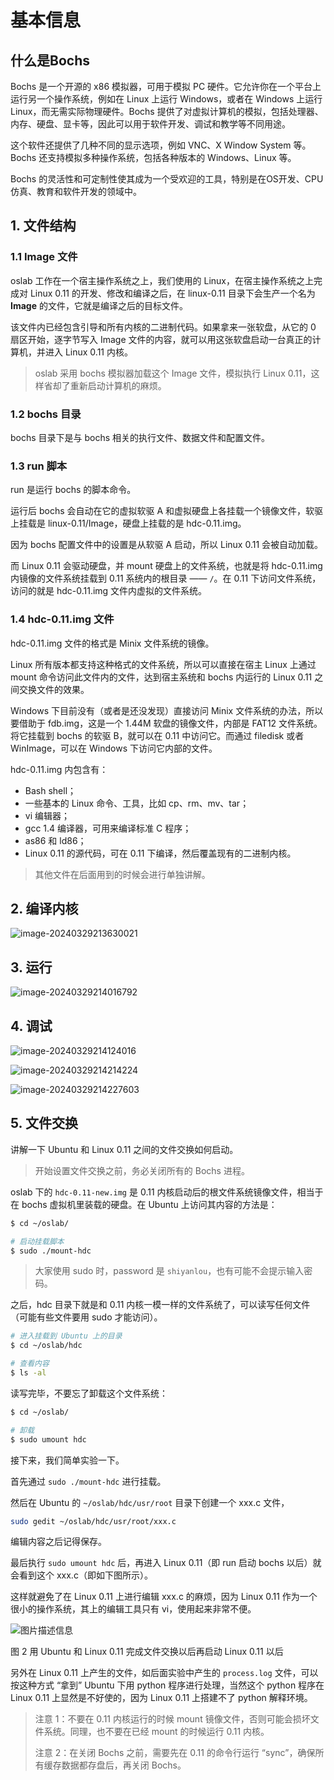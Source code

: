 # 基本信息

## 什么是Bochs

Bochs 是一个开源的 x86 模拟器，可用于模拟 PC 硬件。它允许你在一个平台上运行另一个操作系统，例如在 Linux 上运行 Windows，或者在 Windows 上运行 Linux，而无需实际物理硬件。Bochs 提供了对虚拟计算机的模拟，包括处理器、内存、硬盘、显卡等，因此可以用于软件开发、调试和教学等不同用途。

这个软件还提供了几种不同的显示选项，例如 VNC、X Window System 等。Bochs 还支持模拟多种操作系统，包括各种版本的 Windows、Linux 等。

Bochs 的灵活性和可定制性使其成为一个受欢迎的工具，特别是在OS开发、CPU仿真、教育和软件开发的领域中。

## 1. 文件结构

### 1.1 Image 文件

oslab 工作在一个宿主操作系统之上，我们使用的 Linux，在宿主操作系统之上完成对 Linux 0.11 的开发、修改和编译之后，在 linux-0.11 目录下会生产一个名为 **Image** 的文件，它就是编译之后的目标文件。

该文件内已经包含引导和所有内核的二进制代码。如果拿来一张软盘，从它的 0 扇区开始，逐字节写入 Image 文件的内容，就可以用这张软盘启动一台真正的计算机，并进入 Linux 0.11 内核。

> oslab 采用 bochs 模拟器加载这个 Image 文件，模拟执行 Linux 0.11，这样省却了重新启动计算机的麻烦。

### 1.2 bochs 目录

bochs 目录下是与 bochs 相关的执行文件、数据文件和配置文件。

### 1.3 run 脚本

run 是运行 bochs 的脚本命令。

运行后 bochs 会自动在它的虚拟软驱 A 和虚拟硬盘上各挂载一个镜像文件，软驱上挂载是 linux-0.11/Image，硬盘上挂载的是 hdc-0.11.img。

因为 bochs 配置文件中的设置是从软驱 A 启动，所以 Linux 0.11 会被自动加载。

而 Linux 0.11 会驱动硬盘，并 mount 硬盘上的文件系统，也就是将 hdc-0.11.img 内镜像的文件系统挂载到 0.11 系统内的根目录 —— `/`。在 0.11 下访问文件系统，访问的就是 hdc-0.11.img 文件内虚拟的文件系统。

### 1.4 hdc-0.11.img 文件

hdc-0.11.img 文件的格式是 Minix 文件系统的镜像。

Linux 所有版本都支持这种格式的文件系统，所以可以直接在宿主 Linux 上通过 mount 命令访问此文件内的文件，达到宿主系统和 bochs 内运行的 Linux 0.11 之间交换文件的效果。

Windows 下目前没有（或者是还没发现）直接访问 Minix 文件系统的办法，所以要借助于 fdb.img，这是一个 1.44M 软盘的镜像文件，内部是 FAT12 文件系统。将它挂载到 bochs 的软驱 B，就可以在 0.11 中访问它。而通过 filedisk 或者 WinImage，可以在 Windows 下访问它内部的文件。

hdc-0.11.img 内包含有：

- Bash shell；
- 一些基本的 Linux 命令、工具，比如 cp、rm、mv、tar；
- vi 编辑器；
- gcc 1.4 编译器，可用来编译标准 C 程序；
- as86 和 ld86；
- Linux 0.11 的源代码，可在 0.11 下编译，然后覆盖现有的二进制内核。

> 其他文件在后面用到的时候会进行单独讲解。

## 2. 编译内核

![image-20240329213630021](基本信息.assets/image-20240329213630021.png) 

## 3. 运行

![image-20240329214016792](基本信息.assets/image-20240329214016792.png) 

## 4. 调试

![image-20240329214124016](基本信息.assets/image-20240329214124016.png) 

![image-20240329214214224](基本信息.assets/image-20240329214214224.png) 

![image-20240329214227603](基本信息.assets/image-20240329214227603.png) 

## 5. 文件交换

讲解一下 Ubuntu 和 Linux 0.11 之间的文件交换如何启动。

> 开始设置文件交换之前，务必关闭所有的 Bochs 进程。

oslab 下的 `hdc-0.11-new.img` 是 0.11 内核启动后的根文件系统镜像文件，相当于在 bochs 虚拟机里装载的硬盘。在 Ubuntu 上访问其内容的方法是：

```bash
$ cd ~/oslab/

# 启动挂载脚本
$ sudo ./mount-hdc
```

> 大家使用 sudo 时，password 是 `shiyanlou`，也有可能不会提示输入密码。

之后，hdc 目录下就是和 0.11 内核一模一样的文件系统了，可以读写任何文件（可能有些文件要用 sudo 才能访问）。

```bash
# 进入挂载到 Ubuntu 上的目录
$ cd ~/oslab/hdc

# 查看内容
$ ls -al
```

读写完毕，不要忘了卸载这个文件系统：

```bash
$ cd ~/oslab/

# 卸载
$ sudo umount hdc
```

接下来，我们简单实验一下。

首先通过 `sudo ./mount-hdc` 进行挂载。

然后在 Ubuntu 的 `~/oslab/hdc/usr/root` 目录下创建一个 xxx.c 文件，

```bash
sudo gedit ~/oslab/hdc/usr/root/xxx.c
```

编辑内容之后记得保存。

最后执行 `sudo umount hdc` 后，再进入 Linux 0.11（即 run 启动 bochs 以后）就会看到这个 xxx.c（即如下图所示）。

这样就避免了在 Linux 0.11 上进行编辑 xxx.c 的麻烦，因为 Linux 0.11 作为一个很小的操作系统，其上的编辑工具只有 vi，使用起来非常不便。

![图片描述信息](基本信息.assets/userid19614labid568time1423993300541.png) 

图 2 用 Ubuntu 和 Linux 0.11 完成文件交换以后再启动 Linux 0.11 以后

另外在 Linux 0.11 上产生的文件，如后面实验中产生的 `process.log` 文件，可以按这种方式 “拿到” Ubuntu 下用 python 程序进行处理，当然这个 python 程序在 Linux 0.11 上显然是不好使的，因为 Linux 0.11 上搭建不了 python 解释环境。

> 注意 1：不要在 0.11 内核运行的时候 mount 镜像文件，否则可能会损坏文件系统。同理，也不要在已经 mount 的时候运行 0.11 内核。
>
> 注意 2：在关闭 Bochs 之前，需要先在 0.11 的命令行运行 “sync”，确保所有缓存数据都存盘后，再关闭 Bochs。